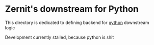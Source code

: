 # Zernit's downstream for Python

This directory is dedicated to defining backend for [python](https://www.python.org/) downstream logic

Development currently stalled, because python is shit